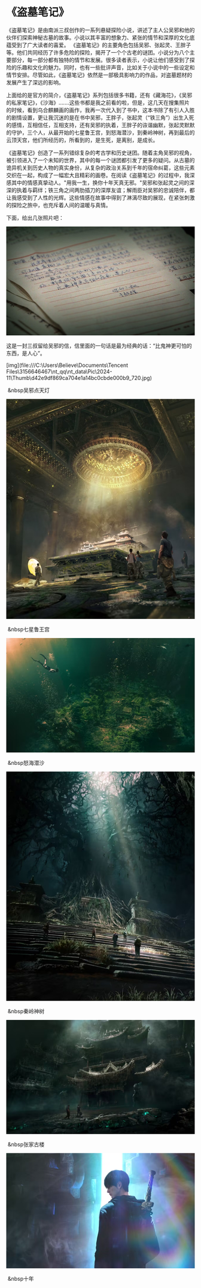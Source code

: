 #                                                《盗墓笔记》

   《盗墓笔记》是由南派三叔创作的一系列悬疑探险小说，讲述了主人公吴邪和他的伙伴们探索神秘古墓的故事。小说以其丰富的想象力、紧张的情节和深厚的文化底蕴受到了广大读者的喜爱。
  《盗墓笔记》的主要角色包括吴邪、张起灵、王胖子等。他们共同经历了许多危险的探险，揭开了一个个古老的谜团。小说分为八个主要部分，每一部分都有独特的情节和发展。很多读者表示，小说让他们感受到了探险的乐趣和文化的魅力。同时，也有一些批评声音，比如关于小说中的一些设定和情节安排。尽管如此，《盗墓笔记》依然是一部极具影响力的作品，对盗墓题材的发展产生了深远的影响。

上面给的是官方的简介，《盗墓笔记》系列包括很多书籍，还有《藏海花》，《吴邪的私家笔记》，《沙海》.......这些书都是我之前看的啦，但是，这几天在搜集照片的时候，看到乌合麒麟画的画作，我再一次代入到了书中，这本书除了有引人入胜的剧情设置，更让我沉迷的是在书中吴邪，王胖子，张起灵（“铁三角”）出生入死的感情，互相信任，互相支持，还有吴邪的执着，王胖子的诙谐幽默，张起灵默默的守护，三个人，从最开始的七星鲁王宫，到怒海潜沙，到秦岭神树，再到最后的云顶天宫，他们所经历的，所看到的，是生死，是离别，是成长。

《盗墓笔记》创造了一系列错综复杂的考古学和历史谜团。随着主角吴邪的视角，被引领进入了一个未知的世界，其中的每一个谜团都引发了更多的疑问。从古墓的诡异机关到历史人物的真实身份，从复杂的政治关系到千年的宿命纠葛，这些元素交织在一起，构成了一幅宏大且精彩的画卷。在阅读《盗墓笔记》的过程中，我深感其中的情感真挚动人。"用我一生，换你十年天真无邪。"吴邪和张起灵之间的深深的执着与羁绊；铁三角之间两肋插刀的深厚友谊；解雨臣对吴邪的忠诚陪伴，都让我感受到了人性的光辉。这些情感在故事中得到了淋漓尽致的展现，在紧张刺激的探险之旅中，也充斥着人间的温暖与真情。

下面，给出几张照片吧：

![img](https://github.com/believegcx/Time-Raiders/blob/main/a31ab51e10e6c6a8d3a23aa9e17453a8.jpg)

这是一封三叔留给吴邪的信，信里面的一句话是最为经典的话：“比鬼神更可怕的东西，是人心”。

[img](file:///C:\Users\Believe\Documents\Tencent Files\3156646467\nt_qq\nt_data\Pic\2024-11\Thumb\d42e9df869ca704e1a14bc0cbde000b9_720.jpg)

​                                                                                               &nbsp吴邪点天灯

![img](https://github.com/believegcx/Time-Raiders/blob/main/4b0d615cf43f3b3701391a0d2b80c9ae_0.jpg)

​                                                                                               &nbsp七星鲁王宫

![img](https://github.com/believegcx/Time-Raiders/blob/main/af0ea61def2ed182cc2f9c041a755a9d_0.jpg)

​                                                                                                &nbsp怒海潜沙

![img](https://github.com/believegcx/Time-Raiders/blob/main/e98b28d368858cdcc05fb62342149381_0.jpg)

​                                                                                                &nbsp秦岭神树

![img](https://github.com/believegcx/Time-Raiders/blob/main/17f8b4734f58b910ceb1f02289b9465c_720.jpg)

​                                                                                                &nbsp张家古楼

![img](https://github.com/believegcx/Time-Raiders/blob/main/3e0cfac3573db30d781b442ef6ccab1d_0.jpg)

​                                                                                                &nbsp十年

